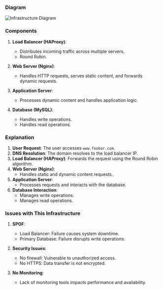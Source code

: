### Diagram

![Infrastructure Diagram](https://i.postimg.cc/RZ6DVc8m/Two-s.avif)

### Components

1. **Load Balancer (HAProxy)**:
   - Distributes incoming traffic across multiple servers.
   - Round Robin.

2. **Web Server (Nginx)**:
   - Handles HTTP requests, serves static content, and forwards dynamic requests.

3. **Application Server**:
   - Processes dynamic content and handles application logic.

4. **Database (MySQL)**:
   - Handles write operations.
   - Handles read operations.

### Explanation

1. **User Request**: The user accesses `www.foobar.com`.
2. **DNS Resolution**: The domain resolves to the load balancer IP.
3. **Load Balancer (HAProxy)**: Forwards the request using the Round Robin algorithm.
4. **Web Server (Nginx)**: 
   - Handles static and dynamic content requests.
5. **Application Server**:
   - Processes requests and interacts with the database.
6. **Database Interaction**:
   - Manages write operations.
   - Manages read operations.

### Issues with This Infrastructure

1. **SPOF**:
   - Load Balancer: Failure causes system downtime.
   - Primary Database: Failure disrupts write operations.

2. **Security Issues**:
   - No firewall: Vulnerable to unauthorized access.
   - No HTTPS: Data transfer is not encrypted.

3. **No Monitoring**:
   - Lack of monitoring tools impacts performance and availability.
